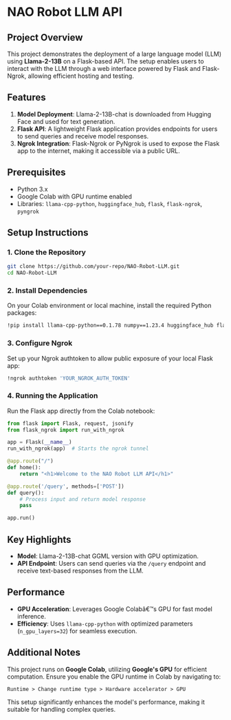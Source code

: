 
# NAO Robot LLM API

## Project Overview

This project demonstrates the deployment of a large language model (LLM) using **Llama-2-13B** on a Flask-based API. The setup enables users to interact with the LLM through a web interface powered by Flask and Flask-Ngrok, allowing efficient hosting and testing.

## Features

1. **Model Deployment**: Llama-2-13B-chat is downloaded from Hugging Face and used for text generation.
2. **Flask API**: A lightweight Flask application provides endpoints for users to send queries and receive model responses.
3. **Ngrok Integration**: Flask-Ngrok or PyNgrok is used to expose the Flask app to the internet, making it accessible via a public URL.

## Prerequisites

- Python 3.x
- Google Colab with GPU runtime enabled
- Libraries: `llama-cpp-python`, `huggingface_hub`, `flask`, `flask-ngrok`, `pyngrok`

## Setup Instructions

### 1. Clone the Repository

```bash
git clone https://github.com/your-repo/NAO-Robot-LLM.git
cd NAO-Robot-LLM
```

### 2. Install Dependencies

On your Colab environment or local machine, install the required Python packages:

```bash
!pip install llama-cpp-python==0.1.78 numpy==1.23.4 huggingface_hub flask flask-ngrok pyngrok==4.1.1
```

### 3. Configure Ngrok

Set up your Ngrok authtoken to allow public exposure of your local Flask app:

```bash
!ngrok authtoken 'YOUR_NGROK_AUTH_TOKEN'
```

### 4. Running the Application

Run the Flask app directly from the Colab notebook:

```python
from flask import Flask, request, jsonify
from flask_ngrok import run_with_ngrok

app = Flask(__name__)
run_with_ngrok(app)  # Starts the ngrok tunnel

@app.route("/")
def home():
    return "<h1>Welcome to the NAO Robot LLM API</h1>"

@app.route('/query', methods=['POST'])
def query():
    # Process input and return model response
    pass

app.run()
```

## Key Highlights

- **Model**: Llama-2-13B-chat GGML version with GPU optimization.
- **API Endpoint**: Users can send queries via the `/query` endpoint and receive text-based responses from the LLM.

## Performance

- **GPU Acceleration**: Leverages Google Colabâ€™s GPU for fast model inference.
- **Efficiency**: Uses `llama-cpp-python` with optimized parameters (`n_gpu_layers=32`) for seamless execution.

## Additional Notes

This project runs on **Google Colab**, utilizing **Google's GPU** for efficient computation. Ensure you enable the GPU runtime in Colab by navigating to:

`Runtime > Change runtime type > Hardware accelerator > GPU`

This setup significantly enhances the model's performance, making it suitable for handling complex queries.